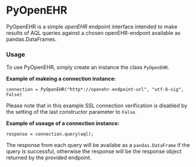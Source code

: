 # PyOpenEHR
PyOpenEHR is a simple *openEHR* endpoint interface intended to make results of AQL queries against a chosen openEHR-endpont available as pandas.DataFrames.

### Usage
To use PyOpenEHR, simply create an instance the class `PyOpenEHR`.

**Example of makeing a connection instance:**
```
connection = PyOpenEHR("http*://openehr-endpoint-url", "utf-8-sig", False)
```
Please note that in this example SSL connection verification is disabled by the setting of the last constructor parameter to `False`.

**Example of useage of a connection instance:**
```
response = connection.query(aql);
```
The response from each query will be availabe as a `pandas.DataFrame` if the query is successful, otherwise the response will be the response object returned by the provided endpoint.